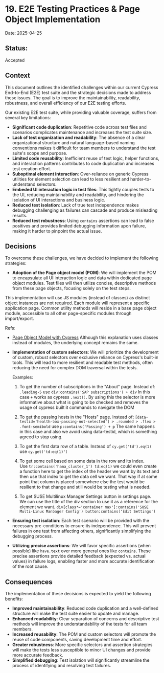# 19. E2E Testing Practices & Page Object Implementation

Date: 2025-04-25

## Status: 

Accepted

## Context

This document outlines the identified challenges within our current Cypress End-to-End (E2E) test suite and the strategic decisions made to address these issues. The goal is to improve the maintainability, readability, robustness, and overall efficiency of our E2E testing efforts.

Our existing E2E test suite, while providing valuable coverage, suffers from several key limitations:

- **Significant code duplication**: Repetitive code across test files and scenarios complicates maintenance and increases the test suite size.
- **Lack of test organization and readability**: The absence of a clear organizational structure and natural language-based naming conventions makes it difficult for team members to understand the test suite's scope and purpose.
- **Limited code reusability**: Inefficient reuse of test logic, helper functions, and interaction patterns contributes to code duplication and increases test creation effort.
- **Suboptimal element interaction**: Over-reliance on generic Cypress utilities for element selection can lead to less resilient and harder-to-understand selectors.
- **Embeded UI interaction logic in test files**: This tightly couples tests to the UI, reducing maintainability and readability, and hindering the isolation of UI interactions and business logic.
- **Reduced test isolation**: Lack of true test independence makes debugging challenging as failures can cascade and produce misleading results.
- **Reduced test robustness**: Using `contains` assertions can lead to false positives and provides limited debugging information upon failure, making it harder to pinpoint the actual issue.

## Decisions
To overcome these challenges, we have decided to implement the following strategies:

- **Adoption of the Page object model (POM)**: We will implement the POM to encapsulate all UI interaction logic and data within dedicated page object modules. Test files will then utilize concise, descriptive methods from these page objects, focusing solely on the test steps.

This implementation will use JS modules (instead of classes) as distinct object instances are not required. Each module will represent a specific application page. Common utility methods will reside in a base page object module, accessible to all other page-specific modules through import/export.

Refs: 
- [Page Object Model with Cypress](https://dev.to/aswani25/implementing-the-page-object-model-pom-with-cypress-a-step-by-step-guide-5c2i) Although this explanation uses classes instead of modules, the underlying concept remains the same.

- **Implementation of custom selectors**: We will prioritize the development of custom, robust selectors over exclusive reliance on Cypress's built-in tools. This will lead to more resilient and readable test methods, often reducing the need for complex DOM traversal within the tests.

    Examples:
    1. To get the number of subscriptions in the "About" page. 
    Instead of: `.leading-5` use `div:contains('SAP subscriptions') + div` In this case `+` works as cypress `.next()`. By using this the selector is more informative about what is going to be checked and removes the usage of cypress built it commands to navigate the DOM

    2. To get the passing hosts in the "Hosts" page. 
    Instead of: `[data-testid='health-box-passing-not-selected'] > .rounded > .flex > .font-semibold` use `p:contains('Passing') + p` The same happens in this case and also we avoid using data-testid, which is something agreed to stop using.

    3. To get the first data row of a table. 
    Instead of `cy.get('td').eq(1)` use `cy.get('td:eq(1)')`

    4. To get some cell based on some data in the row and its index.     
    Use `tr:contains('hana_cluster_1') td:eq(1)` we could even create a function here to get the index of the header we want by its text and then use that index to get the data cell we want. That way if at some point that column is placed somewhere else the test would be resilient to that change and still would be testing what is needed.

    5. To get SUSE Multilinux Manager Settings button in settings page.   
    We can use the title of the div section to use it as a reference for the element we want.
    `div[class*='container max']:contains('SUSE Multi-Linux Manbager Config') button:contains('Edit Settings')`

- **Ensuring test isolation**: Each test scenario will be provided with the necessary pre-conditions to ensure its independence. This will prevent failures in one test from affecting others, significantly simplifying the debugging process.

- **Utilizing precise assertions**: We will favor specific assertions (when possible) like `have.text` over more general ones like `contains`. These precise assertions provide detailed feedback (expected vs. actual values) in failure logs, enabling faster and more accurate identification of the root cause.

## Consequences
The implementation of these decisions is expected to yield the following benefits:

- **Improved maintainability**: Reduced code duplication and a well-defined structure will make the test suite easier to update and manage.
- **Enhanced readability**: Clear separation of concerns and descriptive test methods will improve the understandability of the tests for all team members.
- **Increased reusability**: The POM and custom selectors will promote the reuse of code components, saving development time and effort.
- **Greater robustness**: More specific selectors and assertion strategies will make the tests less susceptible to minor UI changes and provide more accurate feedback.
- **Simplified debugging**: Test isolation will significantly streamline the process of identifying and resolving test failures.